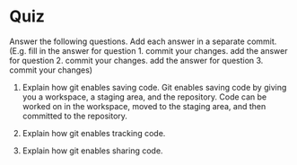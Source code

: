 # Quiz

Answer the following questions. Add each answer in a separate commit. (E.g. fill in the answer for question 1. commit your changes. add the answer for question 2. commit your changes. add the answer for question 3. commit your changes)

1. Explain how git enables saving code.
Git enables saving code by giving you a workspace, a staging area, and the repository. Code can be worked on in the workspace, moved to the staging area, and then committed to the repository.

2. Explain how git enables tracking code.

3. Explain how git enables sharing code.
